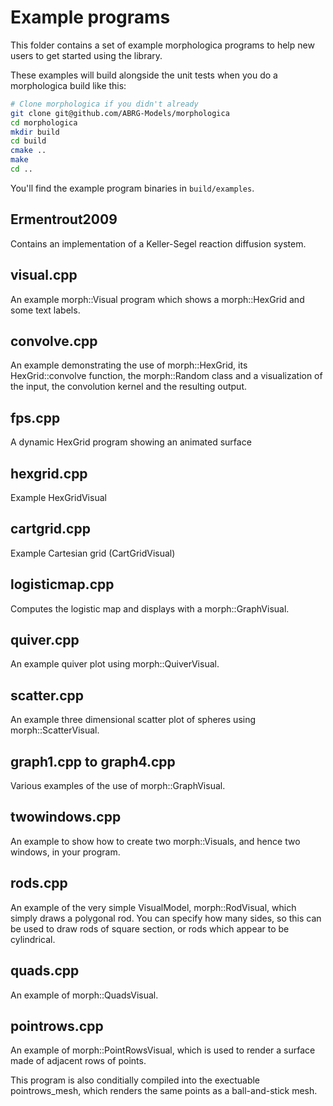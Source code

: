 # Example programs

This folder contains a set of example morphologica programs to help
new users to get started using the library.

These examples will build alongside the unit tests when you do a
morphologica build like this:

```bash
# Clone morphologica if you didn't already
git clone git@github.com/ABRG-Models/morphologica
cd morphologica
mkdir build
cd build
cmake ..
make
cd ..
```
You'll find the example program binaries in `build/examples`.

## Ermentrout2009

Contains an implementation of a Keller-Segel reaction diffusion system.

## visual.cpp

An example morph::Visual program which shows a morph::HexGrid and some
text labels.

## convolve.cpp

An example demonstrating the use of morph::HexGrid, its
HexGrid::convolve function, the morph::Random class and a
visualization of the input, the convolution kernel and the resulting
output.

## fps.cpp

A dynamic HexGrid program showing an animated surface

## hexgrid.cpp

Example HexGridVisual

## cartgrid.cpp

Example Cartesian grid (CartGridVisual)

## logisticmap.cpp

Computes the logistic map and displays with a morph::GraphVisual.

## quiver.cpp

An example quiver plot using morph::QuiverVisual.

## scatter.cpp

An example three dimensional scatter plot of spheres using morph::ScatterVisual.

## graph1.cpp to graph4.cpp

Various examples of the use of morph::GraphVisual.

## twowindows.cpp

An example to show how to create two morph::Visuals, and hence two
windows, in your program.

## rods.cpp

An example of the very simple VisualModel, morph::RodVisual, which
simply draws a polygonal rod. You can specify how many sides, so this
can be used to draw rods of square section, or rods which appear to be
cylindrical.

## quads.cpp

An example of morph::QuadsVisual.

## pointrows.cpp

An example of morph::PointRowsVisual, which is used to render a
surface made of adjacent rows of points.

This program is also conditially compiled into the exectuable
pointrows_mesh, which renders the same points as a ball-and-stick
mesh.
